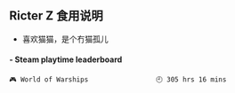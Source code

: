 ## Ricter Z 食用说明
- 喜欢猫猫，是个冇猫孤儿

<!-- steam-box start -->
#### - Steam playtime leaderboard
```text
🎮 World of Warships                 🕘 305 hrs 16 mins
```
<!-- Powered by https://github.com/YouEclipse/steam-box . -->
<!-- steam-box end -->

